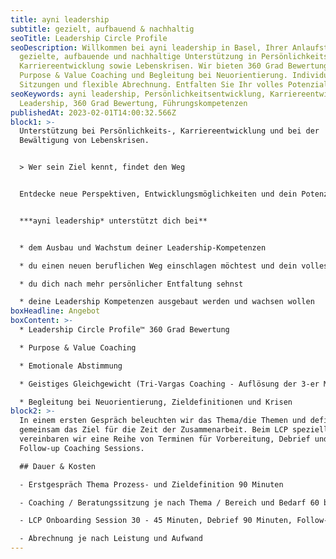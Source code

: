 ```yaml
---
title: ayni leadership
subtitle: gezielt, aufbauend & nachhaltig
seoTitle: Leadership Circle Profile
seoDescription: Willkommen bei ayni leadership in Basel, Ihrer Anlaufstelle für
  gezielte, aufbauende und nachhaltige Unterstützung in Persönlichkeits- und
  Karriereentwicklung sowie Lebenskrisen. Wir bieten 360 Grad Bewertungen,
  Purpose & Value Coaching und Begleitung bei Neuorientierung. Individuelle
  Sitzungen und flexible Abrechnung. Entfalten Sie Ihr volles Potenzial heute.
seoKeywords: ayni leadership, Persönlichkeitsentwicklung, Karriereentwicklung,
  Leadership, 360 Grad Bewertung, Führungskompetenzen
publishedAt: 2023-02-01T14:00:32.566Z
block1: >-
  Unterstützung bei Persönlichkeits-, Karriereentwicklung und bei der
  Bewältigung von Lebenskrisen.


  > Wer sein Ziel kennt, findet den Weg


  Entdecke neue Perspektiven, Entwicklungsmöglichkeiten und dein Potenzial für deine berufliche und persönliche Entfaltung.


  ***ayni leadership* unterstützt dich bei**


  * dem Ausbau und Wachstum deiner Leadership-Kompetenzen

  * du einen neuen beruflichen Weg einschlagen möchtest und dein volles Potenzial leben willst

  * du dich nach mehr persönlicher Entfaltung sehnst

  * deine Leadership Kompetenzen ausgebaut werden und wachsen wollen
boxHeadline: Angebot
boxContent: >-
  * Leadership Circle Profile™ 360 Grad Bewertung

  * Purpose & Value Coaching

  * Emotionale Abstimmung

  * Geistiges Gleichgewicht (Tri-Vargas Coaching - Auflösung der 3-er Matrix von Handlungen/Purpose, Wohlstand und Wünschen)

  * Begleitung bei Neuorientierung, Zieldefinitionen und Krisen
block2: >-
  In einem ersten Gespräch beleuchten wir das Thema/die Themen und definieren
  gemeinsam das Ziel für die Zeit der Zusammenarbeit. Beim LCP speziell
  vereinbaren wir eine Reihe von Terminen für Vorbereitung, Debrief und
  Follow-up Coaching Sessions.

  ## Dauer & Kosten

  - Erstgespräch Thema Prozess- und Zieldefinition 90 Minuten

  - Coaching / Beratungssitzung je nach Thema / Bereich und Bedarf 60 bis 120 Minuten

  - LCP Onboarding Session 30 - 45 Minuten, Debrief 90 Minuten, Follow-up Sessions je 60 Minuten

  - Abrechnung je nach Leistung und Aufwand
---
```

